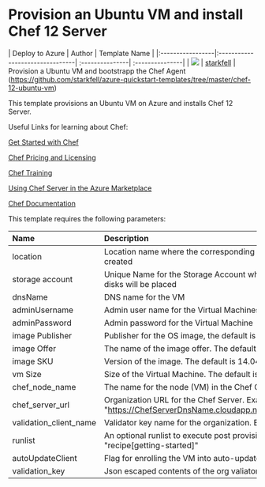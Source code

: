 # Provision an Ubuntu VM and install Chef 12 Server

| Deploy to Azure  | Author                          | Template Name   |
|:-----------------|:--------------------------------| :---------------| :---------------|
| <a href="https://portal.azure.com/#create/Microsoft.Template/uri/https%3A%2F%2Fraw.githubusercontent.com%2Fstarkfell%2Fazure-quickstart-templates%2Fmaster%2Fchef-12-ubuntu-vm%2Fazuredeploy.json" target="_blank"><img src="http://azuredeploy.net/deploybutton_small.png"/></a> | [starkfell](https://github.com/starkfell) | Provision a Ubuntu VM and  bootstrapp the Chef Agent (https://github.com/starkfell/azure-quickstart-templates/tree/master/chef-12-ubuntu-vm)


 This template provisions an Ubuntu VM on Azure and installs Chef 12 Server.

Useful Links for learning about Chef:

<a href="http://learn.chef.io/" target="_blank">Get Started with Chef</a>

<a href="https://www.chef.io/chef/#plans-and-pricingx" target="_blank">Chef Pricing and Licensing</a>

<a href="https://www.chef.io/training/" target="_blank">Chef Training</a>

<a href="https://docs.chef.io/azure_portal.html#azure-marketplace" target="_blank">Using Chef Server in the Azure Marketplace</a>

<a href="http://docs.chef.io/" target="_blank">Chef Documentation</a>


 This template requires the following parameters:


| Name             | Description                     |
|:-----------------| :--------------------------------|
| location | Location name where the corresponding Azure artifacts will be created |
| storage account  | Unique  Name for the Storage Account where the Virtual Machine's disks will be placed |
| dnsName | DNS name for the VM |
| adminUsername  | Admin user name for the Virtual Machines  |
| adminPassword  | Admin password for the Virtual Machine  |
| image Publisher <Optional> | Publisher for the OS image, the default is Canonical|
| image Offer <Optional> | The name of the image offer. The default is Ubuntu |
| image SKU  <Optional> | Version of the image. The default is 14.04.2-LTS |
| vm Size  <Optional> | Size of the Virtual Machine. The default is Standard_A0 |
| chef_node_name | The name for the node (VM) in the Chef Organization |
| chef_server_url | Organization URL for the Chef Server. Example "https://ChefServerDnsName.cloudapp.net/organizations/Orgname"|
| validation_client_name | Validator key name for the organization. Example : MyOrg-validator |
| runlist <Optional> | An optional runlist to execute post provisioning. Example "recipe[getting-started]" |
| autoUpdateClient <Optional> | Flag for enrolling the VM into auto-updates. The default is 'false.''|
| validation_key | Json escaped contents of the org valiator pem file.|
